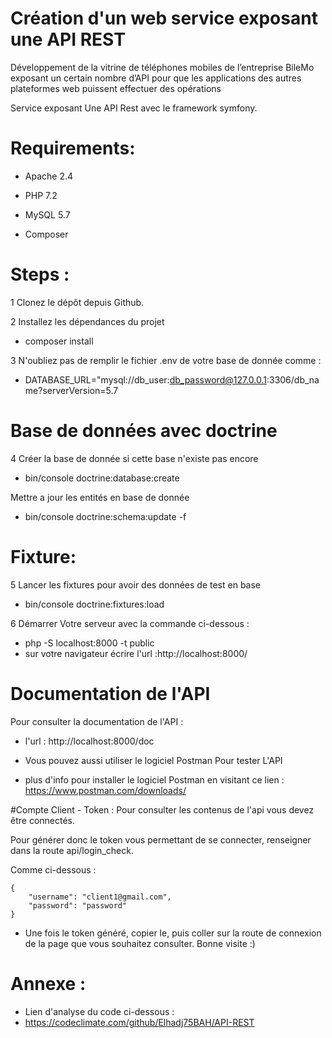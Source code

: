 # Création d'un web service exposant une API REST
Développement de la vitrine de téléphones mobiles de l’entreprise BileMo exposant un certain nombre d’API pour que les applications des autres plateformes web puissent effectuer des opérations

Service exposant Une API Rest avec le framework symfony. 

# Requirements:
 - Apache 2.4

 - PHP 7.2

 - MySQL 5.7

 - Composer
  

# Steps :

1 Clonez le dépôt depuis Github.

2 Installez les dépendances du projet  
- composer install


3 N'oubliez pas de remplir le fichier .env de votre base de donnée comme :
- DATABASE_URL="mysql://db_user:db_password@127.0.0.1:3306/db_name?serverVersion=5.7

# Base de données avec doctrine

4 Créer la base de donnée si cette base n'existe pas encore 
- bin/console doctrine:database:create

 Mettre a jour les entités en base de donnée
- bin/console doctrine:schema:update -f

# Fixture:
5 Lancer les fixtures pour avoir des données de test en base
- bin/console doctrine:fixtures:load

6 Démarrer Votre serveur avec la commande ci-dessous :
- php -S localhost:8000 -t public
- sur votre navigateur écrire l'url :http://localhost:8000/

# Documentation de l'API
Pour consulter la documentation de l'API :
- l'url : http://localhost:8000/doc

- Vous pouvez aussi utiliser le logiciel Postman Pour tester L'API


- plus d'info pour installer le logiciel Postman en visitant ce lien : https://www.postman.com/downloads/


#Compte Client - Token :
Pour consulter les contenus de l'api vous devez être connectés.

Pour générer donc le token vous permettant de se connecter, renseigner dans la route api/login_check.

Comme ci-dessous :

    {
        "username": "client1@gmail.com",
        "password": "password"
    }

- Une fois le token généré, copier le, puis coller sur la route de connexion de la page que vous souhaitez consulter. 
Bonne visite :)
# Annexe :
- Lien d'analyse du code ci-dessous : 
- https://codeclimate.com/github/Elhadj75BAH/API-REST



